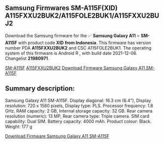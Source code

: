<h2>Samsung Firmwares SM-A115F(XID) A115FXXU2BUK2/A115FOLE2BUK1/A115FXXU2BUJ2</h2>
Download the Samsung firmware for the ✅ <strong>Samsung Galaxy A11 </strong> ⭐ <strong>SM-A115F</strong> with product code <strong>XID</strong> <strong> from Indonesia</strong>. This firmware has version number PDA <strong>A115FXXU2BUK2</strong> and CSC A115FOLE2BUK1. The operating system of this firmware is Android R , with build date 2021-12-08. Changelist <strong>21980971</strong>.


[SM-A115F](https://samfirm.shop/samsung/model/SM-A115F)
[A115FXXU2BUK2](https://samfirm.shop/samsung/pda/A115FXXU2BUK2)
[Download Firmware Samsung Galaxy A11 SM-A115F](https://samfirm.shop/samsung/firmware/481345)
<h2>Summary description:</h2>
<p>Samsung Galaxy A11 SM-A115F. Display diagonal: 16.3 cm (6.4"), Display resolution: 720 x 1560 pixels, Display type: PLS. Processor frequency: 1.8 GHz. RAM capacity: 2 GB, Internal storage capacity: 32 GB. Rear camera resolution (numeric): 13 MP, Rear camera type: Triple camera. SIM card capability: Dual SIM. Battery capacity: 4000 mAh. Product colour: Black. Weight: 177 g</p>


[Download Firmware Samsung Galaxy A11 SM-A115F](https://samfirm.shop/samsung/firmware/481345)
